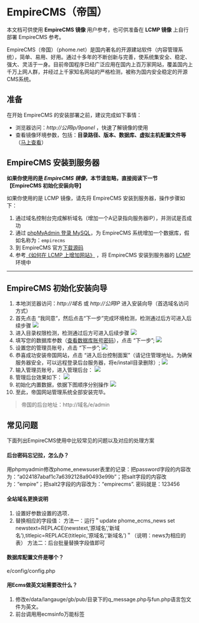 # EmpireCMS（帝国）

本文档可供使用 **EmpireCMS 镜像** 用户参考，也可供准备在 **LCMP 镜像** 上自行部署 EmpireCMS 参考。

EmpireCMS（帝国）（phome.net）是国内著名的开源建站软件（内容管理系统），简单、易用、好用。通过十多年的不断创新与完善，使系统集安全、稳定、强大、灵活于一身。目前帝国程序已经广泛应用在国内上百万家网站，覆盖国内上千万上网人群，并经过上千家知名网站的严格检测，被称为国内安全稳定的开源CMS系统。

## 准备

在开始 EmpireCMS 的安装部署之前，建议完成如下事情：

* 浏览器访问：*http://公网ip/9panel* ，快速了解镜像的使用
* 查看镜像环境参数，包括：**目录路径、版本、数据库、虚拟主机配置文件等** （[马上查看](https://support.websoft9.com/docs/lcmp/zh/stack-components.html)）

## EmpireCMS 安装到服务器

**如果你使用的是 *EmpireCMS 镜像*，本节请忽略，直接阅读下一节 【EmpireCMS 初始化安装向导】**

如果你使用的是 LCMP 镜像，请先将 EmpireCMS 安装到服务器，操作步骤如下：

1. 通过域名控制台完成解析域名（增加一个A记录指向服务器IP），并测试是否成功
2. 通过 [phpMyAdmin 登录 MySQL](https://support.websoft9.com/docs/lcmp/zh/admin-mysql.html)，为 EmpireCMS 系统增加一个数据库，假如名称为：`empirecms`
3. 到 EmpireCMS 官方[下载源码](http://www.phome.net/download/)
4. 参考[《如何在 LCMP 上增加网站》](https://support.websoft9.com/docs/lcmp/zh/solution-deployment.html#安装第二个网站) ，将 EmpireCMS 安装到服务器的 [LCMP](https://support.websoft9.com/docs/lcmp/zh/) 环境中

---

## EmpireCMS 初始化安装向导

1. 本地浏览器访问：*http://域名* 或 *http://公网IP* 进入安装向导（首选域名访问方式）
2. 首先点击 “我同意”，然后点击“下一步”完成环境检测，检测通过后方可进入后续步骤 
   ![](http://libs.websoft9.com/Websoft9/DocsPicture/zh/empirecms/empirecms-install002-websoft9.png)
3. 进入目录权限检测，检测通过后方可进入后续步骤 
   ![](http://libs.websoft9.com/Websoft9/DocsPicture/zh/empirecms/empirecms-install003-websoft9.png)
4. 填写您的数据库参数（[查看数据库账号密码](https://support.websoft9.com/docs/lcmp/zh/stack-accounts.html)），点击 “下一步”; 
   ![](http://libs.websoft9.com/Websoft9/DocsPicture/zh/empirecms/empirecms-install004-websoft9.png)
5. 设置您的管理员账号，点击 “下一步”; 
   ![](http://libs.websoft9.com/Websoft9/DocsPicture/zh/empirecms/empirecms-install005-websoft9.png)
6. 恭喜成功安装帝国网站，点击 “进入后台控制面案”（请记住管理地址。为确保服务器安全，可以远程登录后台服务器，将e/install目录删除）; 
   ![](http://libs.websoft9.com/Websoft9/DocsPicture/zh/empirecms/empirecms-install006-websoft9.png)
7. 输入管理员账号，进入管理后台： 
   ![](http://libs.websoft9.com/Websoft9/DocsPicture/zh/empirecms/empirecms-install007-websoft9.png)
8. 管理后台效果如下： 
   ![](http://libs.websoft9.com/Websoft9/DocsPicture/zh/empirecms/empirecms-backend-websoft9.png)
9. 初始化内置数据，依据下图顺序分别操作 
   ![](http://libs.websoft9.com/Websoft9/DocsPicture/zh/empirecms/empirecms-cacheclear-websoft9.png)
10. 至此，帝国网站管理系统全部安装完毕。

> 帝国的后台地址：http://域名/e/admin

## 常见问题

下面列出EmpireCMS使用中比较常见的问题以及对应的处理方案

#### 后台密码忘记拉，怎么办？

用phpmyadmin修改phome\_enewsuser表里的记录：把password字段的内容改为：“a024187abaf1c7a6392128a90493e99b”；把salt字段的内容改为：“empire”；把salt2字段的内容改为：“empirecms”. 密码就是：123456

#### 全站域名更换说明

1. 设置好参数设置的选项． 
2. 替换相应的字段值：  方法一：运行＂update phome\_ecms\_news set newstext=REPLACE\(newstext,’原域名’,’新域名’\),titlepic=REPLACE\(titlepic,’原域名’,’新域名’\)＂（说明：news为相应的表）  方法二：后台批量替换字段值即可

#### 数据库配置文件是哪个？

e/config/config.php

#### 用Ecms做英文站需要改什么？

1. 修改e/data/langauge/gb/pub/目录下的q\_message.php与fun.php语言包文件为英文。 
2. 前台调用用ecmsinfo万能标签